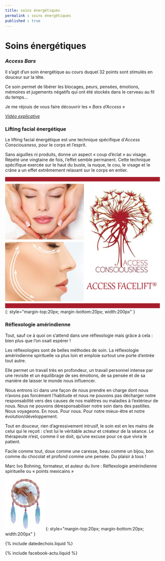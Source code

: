 ```yaml
---
title: soins énergétiques
permalink : soins énergétiques
published : true
---
```


# Soins énergétiques

### *Access Bars*

Il s’agit d’un soin énergétique au cours duquel 32 points sont stimulés en douceur sur la tête.

Ce soin permet de libérer les blocages, peurs, pensées, émotions, mémoires et jugements négatifs qui ont été stockés dans le cerveau au fil du temps…

Je me réjouis de vous faire découvrir les « *Bars d’Access* »

[*Vidéo explicative*](https://www.youtube.com/watch?v=Cc4Kx6bJSvM)

### Lifting facial énergétique

Le lifting facial énergétique est une technique spécifique d’*Access Consciousness*, pour le corps et l’esprit.

Sans aiguilles ni produits, donne un aspect « coup d’éclat » au visage. Répété une vingtaine de fois, l’effet semble permanent. Cette technique spécifique exercée sur le haut du buste, la nuque, le cou, le visage et le crâne a un effet extrêmement relaxant sur le corps en entier.

![](./images/facelift.jpg){: style="margin-top:20px; margin-bottom:20px; width:200px" }

### Réflexologie amérindienne

Tout, sauf ce à quoi on s’attend dans une réflexologie mais grâce à cela : bien plus que l’on osait espérer !

Les réflexologies sont de belles méthodes de soin. La réflexologie amérindienne spirituelle va plus loin et emploie surtout une porte d’entrée tout autre.

Elle permet un travail très en profondeur, un travail personnel intense par une revisite et un équilibrage de ses émotions, de sa pensée et de sa manière de laisser le monde nous influencer.

Nous entrons ici dans une façon de nous prendre en charge dont nous n’avons pas forcément l’habitude et nous ne pouvons pas décharger notre responsabilité vers des causes de nos malêtres ou maladies à l’extérieur de nous. Nous ne pouvons déresponsabiliser notre soin dans des pastilles. Nous voyageons. En nous. Pour nous. Pour notre mieux-être et notre évolution/développement.

Tout en douceur, rien d’agressivement intrusif, le soin est en les mains de celui qui le reçoit : c’est lui le véritable acteur et créateur de la séance. Le thérapeute n’est, comme il se doit, qu’une excuse pour ce que vivra le patient.

Facile comme tout, doux comme une caresse, beau comme un bijou, bon comme du chocolat et profond comme une pensée. Du plaisir à tous !

Marc Ivo Bohning, formateur, et auteur du livre : Réflexologie amérindienne spirituelle ou « points mexicains »

![](./images/reflexoamerindienne.jpg){: style="margin-top:20px; margin-bottom:20px; width:200px" }

{% include datedechoix.liquid %}

{% include facebook-actu.liquid %}
